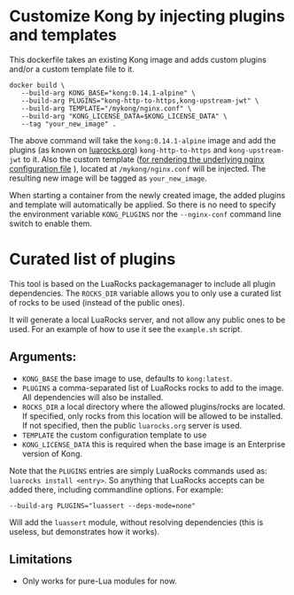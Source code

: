 # Customize Kong by injecting plugins and templates

This dockerfile takes an existing Kong image and adds custom plugins
and/or a custom template file to it.

```
docker build \
   --build-arg KONG_BASE="kong:0.14.1-alpine" \
   --build-arg PLUGINS="kong-http-to-https,kong-upstream-jwt" \
   --build-arg TEMPLATE="/mykong/nginx.conf" \
   --build-arg "KONG_LICENSE_DATA=$KONG_LICENSE_DATA" \
   --tag "your_new_image" .
```

The above command will take the `kong:0.14.1-alpine` image and add the plugins
(as known on [luarocks.org](https://luarocks.org)) `kong-http-to-https` and
`kong-upstream-jwt` to it. Also the custom template ([for rendering the
underlying nginx configuration file](https://docs.konghq.com/latest/configuration/#custom-nginx-templates--embedding-kong)
), located at `/mykong/nginx.conf` will be injected.
The resulting new image will be tagged as `your_new_image`.

When starting a container from the newly created image, the added plugins and
template will automatically be applied. So there is no need to specify the
environment variable `KONG_PLUGINS` nor the `--nginx-conf` command line
switch to enable them.

# Curated list of plugins

This tool is based on the LuaRocks packagemanager to include all plugin
dependencies. The `ROCKS_DIR` variable allows you to only use a curated list of
rocks to be used (instead of the public ones).

It will generate a local LuaRocks server, and not allow any public ones to be
used. For an example of how to use it see the `example.sh` script.

## Arguments:

 - `KONG_BASE` the base image to use, defaults to `kong:latest`.
 - `PLUGINS` a comma-separated list of LuaRocks rocks to add to the image. All
   dependencies will also be installed.
 - `ROCKS_DIR` a local directory where the allowed plugins/rocks are located. If
   specified, only rocks from this location will be allowed to be installed. If
   not specified, then the public `luarocks.org` server is used.
 - `TEMPLATE` the custom configuration template to use
 - `KONG_LICENSE_DATA` this is required when the base image is an Enterprise
   version of Kong.

Note that the `PLUGINS` entries are simply LuaRocks commands used as:
`luarocks install <entry>`. So anything that LuaRocks accepts can be added
there, including commandline options. For example:

```
--build-arg PLUGINS="luassert --deps-mode=none"
```

Will add the `luassert` module, without resolving dependencies (this is useless,
but demonstrates how it works).


## Limitations

- Only works for pure-Lua modules for now.

